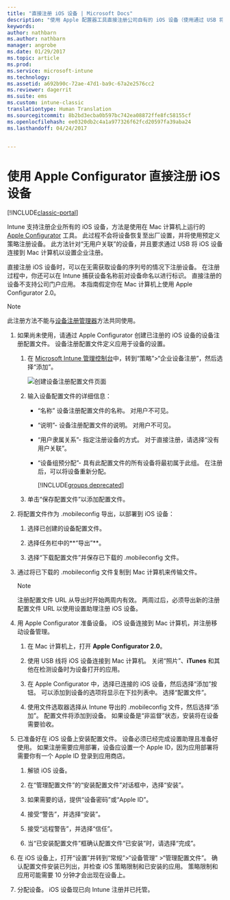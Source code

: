 ```yaml
---
title: "直接注册 iOS 设备 | Microsoft Docs"
description: "使用 Apple 配置器工具直接注册公司自有的 iOS 设备（使用通过 USB 将其连接至 Mac 计算机的预定义策略）。"
keywords: 
author: nathbarn
ms.author: nathbarn
manager: angrobe
ms.date: 01/29/2017
ms.topic: article
ms.prod: 
ms.service: microsoft-intune
ms.technology: 
ms.assetid: a692b90c-72ae-47d1-ba9c-67a2e2576cc2
ms.reviewer: dagerrit
ms.suite: ems
ms.custom: intune-classic
translationtype: Human Translation
ms.sourcegitcommit: 8b2bd3ecba0b597bc742ea08872ffe8fc58155cf
ms.openlocfilehash: ee0320db2c4a1a977326f62fcd20597fa39aba24
ms.lasthandoff: 04/24/2017


---
```


# <a name="directly-enroll-ios-devices-by-using-apple-configurator"></a>使用 Apple Configurator 直接注册 iOS 设备

[!INCLUDE[classic-portal](../includes/classic-portal.md)]

Intune 支持注册企业所有的 iOS 设备，方法是使用在 Mac 计算机上运行的 [Apple Configurator](http://go.microsoft.com/fwlink/?LinkId=518017) 工具。 此过程不会将设备恢复至出厂设置，并将使用预定义策略注册设备。 此方法针对“无用户关联”的设备，并且要求通过 USB 将 iOS 设备连接到 Mac 计算机以设置企业注册。

直接注册 iOS 设备时，可以在无需获取设备的序列号的情况下注册设备。 在注册过程中，你还可以在 Intune 捕获设备名称前对设备命名以进行标识。 直接注册的设备不支持公司门户应用。 本指南假定你在 Mac 计算机上使用 Apple Configurator 2.0。

>[!NOTE]
>此注册方法不能与[设备注册管理器](enroll-corporate-owned-devices-with-the-device-enrollment-manager-in-microsoft-intune.md)方法共同使用。

1.  如果尚未使用，请通过 Apple Configurator 创建已注册的 iOS 设备的设备注册配置文件。 设备注册配置文件定义应用于设备的设置。

    1.  在 [Microsoft Intune 管理控制台](https://manage.microsoft.com)中，转到“策略”&gt;“企业设备注册”，然后选择“添加”。

        ![创建设备注册配置文件页面](../media/pol-sa-corp-enroll.png)

    2.  输入设备配置文件的详细信息：

        -   “名称” 设备注册配置文件的名称。 对用户不可见。

        -   “说明”- 设备注册配置文件的说明。 对用户不可见。

        -   “用户隶属关系”- 指定注册设备的方式。 对于直接注册，请选择“没有用户关联”。

        -   “设备组预分配”- 具有此配置文件的所有设备将最初属于此组。 在注册后，可以将设备重新分配。

            [!INCLUDE[groups deprecated](../includes/group-deprecation.md)]

    3.  单击“保存配置文件”以添加配置文件。

5.  将配置文件作为 .mobileconfig 导出，以部署到 iOS 设备：

    1.   选择已创建的设备配置文件。

    2.   选择任务栏中的**“导出”**。

    3.   选择“下载配置文件”并保存已下载的 .mobileconfig 文件。

6.  通过将已下载的 .mobileconfig 文件复制到 Mac 计算机来传输文件。
    > [!NOTE]
    > 注册配置文件 URL 从导出时开始两周内有效。 两周过后，必须导出新的注册配置文件 URL 以使用设置助理注册 iOS 设备。

7.  用 Apple Configurator 准备设备。 iOS 设备连接到 Mac 计算机，并注册移动设备管理。

    1.  在 Mac 计算机上，打开 **Apple Configurator 2.0**。

    2.  使用 USB 线将 iOS 设备连接到 Mac 计算机。 关闭“照片”、**iTunes** 和其他在检测设备时为设备打开的应用。

    3.  在 Apple Configurator 中，选择已连接的 iOS 设备，然后选择“添加”按钮。 可以添加到设备的选项将显示在下拉列表中。 选择“配置文件”。

    4.  使用文件选取器选择从 Intune 导出的 .mobileconfig 文件，然后选择“添加”。 配置文件将添加到设备。  如果设备是“非监督”状态，安装将在设备需要验收。

8.  已准备好在 iOS 设备上安装配置文件。 设备必须已经完成设置助理且准备好使用。 如果注册需要应用部署，设备应设置一个 Apple ID，因为应用部署将需要你有一个 Apple ID 登录到应用商店。

    1.  解锁 iOS 设备。

    2.  在“管理配置文件”的“安装配置文件”对话框中，选择“安装”。

    3.  如果需要的话，提供“设备密码”或“Apple ID”。

    4.  接受“警告”，并选择“安装”。

    5.  接受“远程警告”，并选择“信任”。

    6.  当“已安装配置文件”框确认配置文件“已安装”时，请选择“完成”。

9.  在 iOS 设备上，打开“设置”并转到“常规”&gt;“设备管理” &gt;“管理配置文件”。 确认配置文件安装已列出，并检查 iOS 策略限制和已安装的应用。 策略限制和应用可能需要 10 分钟才会出现在设备上。

10.  分配设备。 iOS 设备现已向 Intune 注册并已托管。

